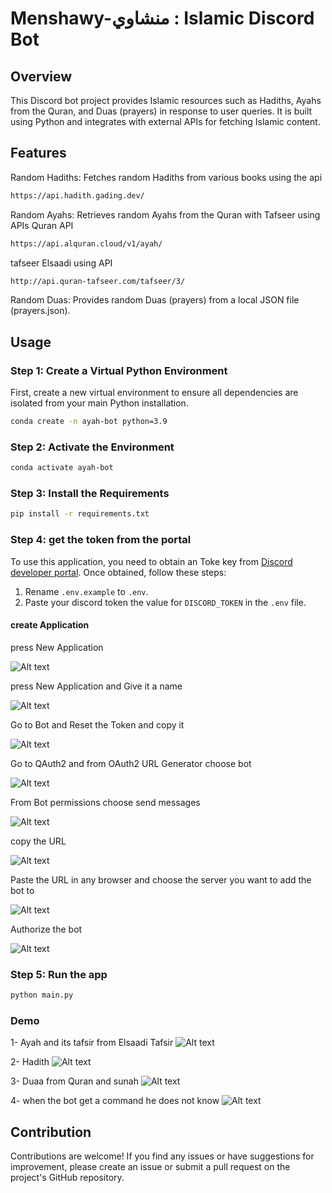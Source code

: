 # Menshawy-منشاوي : Islamic Discord Bot 

## Overview

This Discord bot project provides Islamic resources such as Hadiths, Ayahs from the Quran, and Duas (prayers) in response to user queries. It is built using Python and integrates with external APIs for fetching Islamic content. 

## Features
Random Hadiths: Fetches random Hadiths from various books using the api 
```bash
https://api.hadith.gading.dev/
```

Random Ayahs: Retrieves random Ayahs from the Quran with Tafseer using APIs
Quran API
```bash
https://api.alquran.cloud/v1/ayah/
```

tafseer Elsaadi using API
```bash
http://api.quran-tafseer.com/tafseer/3/
``` 

Random Duas: Provides random Duas (prayers) from a local JSON file (prayers.json).

## Usage

### Step 1: Create a Virtual Python Environment

First, create a new virtual environment to ensure all dependencies are isolated from your main Python installation.

```bash
conda create -n ayah-bot python=3.9 
```

### Step 2: Activate the Environment

```bash
conda activate ayah-bot
```

### Step 3: Install the Requirements

```bash
pip install -r requirements.txt
```

### Step 4: get the token from the portal 
To use this application, you need to obtain an Toke key  from [Discord developer portal](https://discord.com/developers/applications). Once obtained, follow these steps:

1. Rename `.env.example` to `.env`.
2. Paste your discord token the value for `DISCORD_TOKEN` in the `.env` file.

#### create Application 
press New Application

![Alt text](./images/new_application.png)

press New Application and Give it a name

![Alt text](./images/create.png)

Go to Bot and Reset the Token and copy it 

![Alt text](./images/portal.png)

Go to QAuth2 and from OAuth2 URL Generator choose bot

![Alt text](./images/bot.png)

From Bot permissions choose send messages

![Alt text](./images/send_message.png)

copy the URL 

![Alt text](./images/send_message.png)

Paste the URL in any browser and choose the server you want to add the bot to

![Alt text](./images/server.png)

Authorize the bot

![Alt text](./images/Authorize.png)


### Step 5: Run the app
```bash
python main.py
```

### Demo
1- Ayah and its tafsir from Elsaadi Tafsir
![Alt text](./images/AYAH.png)

2- Hadith 
![Alt text](./images/hadith.png)

3- Duaa from Quran and sunah
![Alt text](./images/duaa.png)

4- when the bot get a command he does not know 
![Alt text](./images/dono.png)




## Contribution
Contributions are welcome! If you find any issues or have suggestions for improvement, please create an issue or submit a pull request on the project's GitHub repository.


